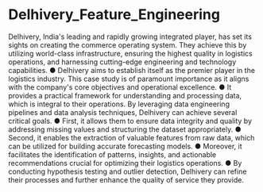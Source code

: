# Delhivery_Feature_Engineering
Delhivery, India's leading and rapidly growing integrated player, has set its sights on creating the commerce operating system. They achieve this by utilizing world-class infrastructure, ensuring the highest quality in logistics operations, and harnessing cutting-edge engineering and technology capabilities.
● Delhivery aims to establish itself as the premier player in the logistics industry. This
case study is of paramount importance as it aligns with the company's core objectives
and operational excellence.
● It provides a practical framework for understanding and processing data, which is
integral to their operations. By leveraging data engineering pipelines and data analysis
techniques, Delhivery can achieve several critical goals.
● First, it allows them to ensure data integrity and quality by addressing missing values
and structuring the dataset appropriately.
● Second, it enables the extraction of valuable features from raw data, which can be
utilized for building accurate forecasting models.
● Moreover, it facilitates the identification of patterns, insights, and actionable
recommendations crucial for optimizing their logistics operations.
● By conducting hypothesis testing and outlier detection, Delhivery can refine their
processes and further enhance the quality of service they provide.

